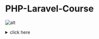 # PHP-Laravel-Course
![alt](https://dash.ps/wp-content/uploads/2020/08/php-framework-laravel.jpg)
<details>
  <summary> click here </summary>
    1. Github
      - What is Git & Github
      - Why need Git & Github
      - Git bash Downloads & Installation
      - Create an Account on Github
      - Create project Local to Online
      - Create Project Online
      - How to fork any github project from another account.

    2. IDE / Code Editor
      - Vs Code Downloads
      - Vs Code Editor keyboard shortcuts
      - Important Package installation
 
</details>  
  
  
